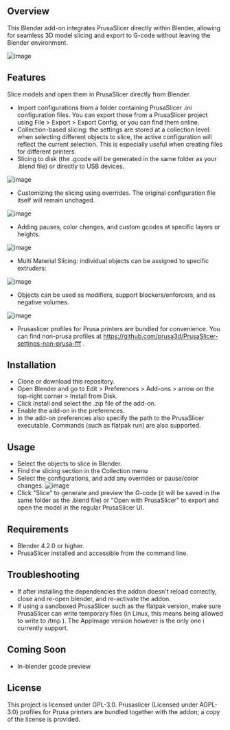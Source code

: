 ## Overview
This Blender add-on integrates PrusaSlicer directly within Blender, allowing for seamless 3D model slicing and export to G-code without leaving the Blender environment.

![image](https://github.com/user-attachments/assets/d9cf0ecd-5c34-4dbc-a598-b7e6dd149df1)

## Features
Slice models and open them in PrusaSlicer directly from Blender.

- Import configurations from a folder containing PrusaSlicer .ini configuration files. You can export those from a PrusaSlicer project using File > Export > Export Config, or you can find them online.
- Collection-based slicing: the settings are stored at a collection level: when selecting different objects to slice, the active configuration will reflect the current selection. This is especially useful when creating files for different printers.
- Slicing to disk (the .gcode will be generated in the same folder as your .blend file) or directly to USB devices.

![image](https://github.com/user-attachments/assets/22bf57ed-fedd-4bf5-827a-df8ac76a361c)

- Customizing the slicing using overrides. The original configuration file itself will remain unchaged.

![image](https://github.com/user-attachments/assets/d9023516-aef8-4ed2-bebe-a22564971c56)

- Adding pauses, color changes, and custom gcodes at specific layers or heights.

![image](https://github.com/user-attachments/assets/4b1b31f3-ed62-41c7-85fa-62c659e0f168)

- Multi Material Slicing: individual objects can be assigned to specific extruders:

![image](https://github.com/user-attachments/assets/295dfd90-df8b-4aad-831e-602dd85cb3c0)

- Objects can be used as modifiers, support blockers/enforcers, and as negative volumes.

![image](https://github.com/user-attachments/assets/27304598-a8a1-4bd3-8a7b-4a5b4f8185bb)

- Prusaslicer profiles for Prusa printers are bundled for convenience. You can find non-prusa profiles at https://github.com/prusa3d/PrusaSlicer-settings-non-prusa-fff .

## Installation
- Clone or download this repository.
- Open Blender and go to Edit > Preferences > Add-ons > arrow on the top-right corner > Install from Disk.
- Click Install and select the .zip file of the add-on.
- Enable the add-on in the preferences.
- In the add-on preferences also specify the path to the PrusaSlicer executable. Commands (such as flatpak run) are also supported.

## Usage
- Select the objects to slice in Blender.
- Find the slicing section in the Collection menu
- Select the configurations, and add any overrides or pause/color changes. 
![image](https://github.com/user-attachments/assets/9b2c9180-a9db-4675-b65f-aed40a3c1958)
- Click "Slice" to generate and preview the G-code (it will be saved in the same folder as the .blend file) or "Open with PrusaSlicer" to export and open the model in the regular PrusaSlicer UI.

## Requirements
- Blender 4.2.0 or higher.
- PrusaSlicer installed and accessible from the command line.

## Troubleshooting
- If after installing the dependencies the addon doesn't reload correctly, close and re-open blender, and re-activate the addon.
- If using a sandboxed PrusaSlicer such as the flatpak version, make sure PrusaSlicer can write temporary files (in Linux, this means being allowed to write to /tmp ). The AppImage version however is the only one i currently support.

## Coming Soon
- In-blender gcode preview

## License
This project is licensed under GPL-3.0.
Prusaslicer (Licensed under AGPL-3.0) profiles for Prusa printers are bundled together with the addon; a copy of the license is provided.
